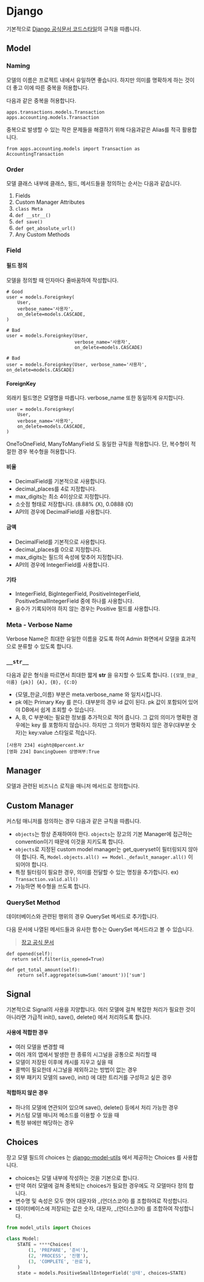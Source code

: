 Django
====

기본적으로 [Django 공식문서 코드스타일](https://docs.djangoproject.com/en/dev/internals/contributing/writing-code/coding-style/)의 규칙을 따릅니다.

## Model

### Naming

모델의 이름은 프로젝트 내에서 유일하면 좋습니다. 하지만 의미를 명확하게 하는 것이 더 좋고 이에 따른 중복을 허용합니다.

다음과 같은 중복을 허용합니다.
```
apps.transactions.models.Transaction
apps.accounting.models.Transaction
```

중복으로 발생할 수 있는 작은 문제들을 해결하기 위해 다음과같은 Alias를 적극 활용합니다.
```
from apps.accounting.models import Transaction as AccountingTransaction
```

### Order
모델 클래스 내부에 클래스, 필드, 메서드들을 정의하는 순서는 다음과 같습니다.

1. Fields
1. Custom Manager Attributes
1. `class Meta`
1. `def __str__()`
1. `def save()`
1. `def get_absolute_url()`
1. Any Custom Methods


### Field

#### 필드 정의
모델을 정의할 때 인자마다 줄바꿈하여 작성합니다.
```
# Good
user = models.Foreignkey(
    User, 
    verbose_name='사용자',
    on_delete=models.CASCADE,
)

# Bad
user = models.Foreignkey(User, 
                         verbose_name='사용자',
                         on_delete=models.CASCADE)

# Bad
user = models.Foreignkey(User, verbose_name='사용자', on_delete=models.CASCADE)
```

#### ForeignKey
외래키 필드명은 모델명을 따릅니다.
verbose_name 또한 동일하게 유지합니다.

```
user = models.Foreignkey(
    User, 
    verbose_name='사용자',
    on_delete=models.CASCADE,
)
```

OneToOneField, ManyToManyField 도 동일한 규칙을 적용합니다. 단, 복수형이 적절한 경우 복수형을 허용합니다.

#### 비율
- DecimalField를 기본적으로 사용합니다.
- decimal_places를 4로 지정합니다.
- max_digits는 최소 4이상으로 지정합니다.
- 소숫점 형태로 저장합니다. (8.88% (X), 0.0888 (O)
- API의 경우에 DecimalField를 사용합니다.

#### 금액
- DecimalField를 기본적으로 사용합니다.
- decimal_places를 0으로 지정합니다.
- max_digits는 필드의 속성에 맞추어 지정합니다.
- API의 경우에 IntegerField를 사용합니다.

#### 기타
- IntegerField,  BigIntegerField, PositiveIntegerField, PositiveSmallIntegerField 중에 하나를 사용합니다.
- 음수가 기록되어야 하지 않는 경우는 Positive 필드를 사용합니다.

### Meta - Verbose Name
Verbose Name은 최대한 유일한 이름을 갖도록 하여 Admin 화면에서 모델을 효과적으로 분류할 수 있도록 합니다.

### `__str__`
다음과 같은 형식을 따르면서 최대한 짧게 __str__ 을 유지할 수 있도록 합니다.
`[{모델_한글_이름} {pk}] {A}, {B}, {C:D}`

- {모델_한글_이름} 부분은 meta.verbose_name 와 일치시킵니다.
- pk 에는 Primary Key 를 쓴다. 대부분의 경우 id 값이 된다. pk 값이 포함되어 있어야 DB에서 쉽게 조회할 수 있습니다.
- A, B, C 부분에는 필요한 정보를 추가적으로 적어 줍니다. 그 값의 의미가 명확한 경우에는 key 를 포함하지 않습니다. 하지만 그 의미가 명확하지 않은 경우(대부분 숫자)는 key:value 스타일로 적습니다.

```
[사용자 234] eight@8percent.kr
[영화 234] DancingQueen 상영여부:True
```

## Manager
모델과 관련된 비즈니스 로직을 매니저 메서드로 정의합니다.

## Custom Manager
커스텀 매니저를 정의하는 경우 다음과 같은 규칙을 따릅니다.

- `objects`는 항상 존재하여야 한다. `objects`는 장고의 기본 Manager에 접근하는 convention이기 때문에 이것을 지키도록 합니다.
- `objects`로 지정된 custom model manager는 get_queryset이 필터링되지 않아야 합니다. 즉, `Model.objects.all() == Model._default_manager.all()` 이 되어야 합니다.
- 특정 필터링이 필요한 경우, 의미를 전달할 수 있는 명칭을 추가합니다. ex) `Transaction.valid.all()`
- 가능하면 복수형을 쓰도록 합니다.

### QuerySet Method
데이터베이스와 관련된 행위의 경우 QuerySet 메서드로 추가합니다.

다음 문서에 나열된 메서드들과 유사한 함수는 QuerySet 메서드라고 볼 수 있습니다.
> [장고 공식 문서](https://docs.djangoproject.com/en/dev/ref/models/querysets/)

```
def opened(self):
  return self.filter(is_opened=True)

def get_total_amount(self):
    return self.aggregate(sum=Sum('amount'))['sum']
```

## Signal
기본적으로 Signal의 사용을 지양합니다.
여러 모델에 걸쳐 복잡한 처리가 필요한 것이 아니라면 가급적 init(), save(), delete() 에서 처리하도록 합니다.

#### 사용에 적합한 경우
- 여러 모델을 변경할 때
- 여러 개의 앱에서 발생한 한 종류의 시그널을 공통으로 처리할 때
- 모델이 저장된 이후에 캐시를 지우고 싶을 때
- 콜백이 필요한데 시그널을 제외하고는 방법이 없는 경우
- 외부 패키지 모델의 save(), init() 에 대한 트리거를 구성하고 싶은 경우

#### 적합하지 않은 경우
- 하나의 모델에 연관되어 있으며 save(), delete() 등에서 처리 가능한 경우
- 커스텀 모델 매니저 메소드를 이용할 수 있을 때
- 특정 뷰에만 해당하는 경우

## Choices
장고 모델 필드의 choices 는 [django-model-utils](https://django-model-utils.readthedocs.io/en/latest/) 에서 제공하는 Choices 를 사용합니다.

- choices는 모델 내부에 작성하는 것을 기본으로 합니다.
- 만약 여러 모델에 걸쳐 중복되는 choices가 필요한 경우에도 각 모델마다 정의 합니다.
- 변수명 및 속성은 모두 영어 대문자와 _(언더스코어) 를 조합하여로 작성합니다.
- 데이터베이스에 저장되는 값은 숫자, 대문자, _(언더스코어) 를 조합하여 작성합니다.

```python
from model_utils import Choices

class Model:
    STATE = ****Choices(
        (1, 'PREPARE', '준비'),
        (2, 'PROCESS', '진행'),
        (3, 'COMPLETE', '완료'),
    )
    state = models.PositiveSmallIntegerField('상태', choices=STATE)
```
